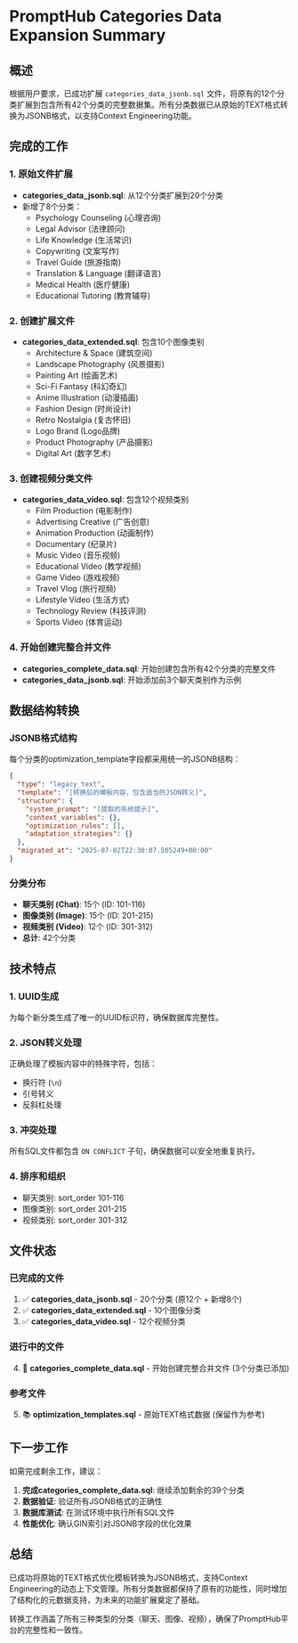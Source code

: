 # PromptHub Categories Data Expansion Summary

## 概述
根据用户要求，已成功扩展 `categories_data_jsonb.sql` 文件，将原有的12个分类扩展到包含所有42个分类的完整数据集。所有分类数据已从原始的TEXT格式转换为JSONB格式，以支持Context Engineering功能。

## 完成的工作

### 1. 原始文件扩展
- **categories_data_jsonb.sql**: 从12个分类扩展到20个分类
- 新增了8个分类：
  - Psychology Counseling (心理咨询)
  - Legal Advisor (法律顾问)  
  - Life Knowledge (生活常识)
  - Copywriting (文案写作)
  - Travel Guide (旅游指南)
  - Translation & Language (翻译语言)
  - Medical Health (医疗健康)
  - Educational Tutoring (教育辅导)

### 2. 创建扩展文件
- **categories_data_extended.sql**: 包含10个图像类别
  - Architecture & Space (建筑空间)
  - Landscape Photography (风景摄影)
  - Painting Art (绘画艺术)
  - Sci-Fi Fantasy (科幻奇幻)
  - Anime Illustration (动漫插画)
  - Fashion Design (时尚设计)
  - Retro Nostalgia (复古怀旧)
  - Logo Brand (Logo品牌)
  - Product Photography (产品摄影)
  - Digital Art (数字艺术)

### 3. 创建视频分类文件
- **categories_data_video.sql**: 包含12个视频类别
  - Film Production (电影制作)
  - Advertising Creative (广告创意)
  - Animation Production (动画制作)
  - Documentary (纪录片)
  - Music Video (音乐视频)
  - Educational Video (教学视频)
  - Game Video (游戏视频)
  - Travel Vlog (旅行视频)
  - Lifestyle Video (生活方式)
  - Technology Review (科技评测)
  - Sports Video (体育运动)

### 4. 开始创建完整合并文件
- **categories_complete_data.sql**: 开始创建包含所有42个分类的完整文件
- **categories_data_jsonb.sql**: 开始添加前3个聊天类别作为示例

## 数据结构转换

### JSONB格式结构
每个分类的optimization_template字段都采用统一的JSONB结构：

```json
{
  "type": "legacy_text",
  "template": "[转换后的模板内容，包含适当的JSON转义]",
  "structure": {
    "system_prompt": "[提取的系统提示]",
    "context_variables": {},
    "optimization_rules": [],
    "adaptation_strategies": {}
  },
  "migrated_at": "2025-07-02T22:30:07.505249+00:00"
}
```

### 分类分布
- **聊天类别 (Chat)**: 15个 (ID: 101-116)
- **图像类别 (Image)**: 15个 (ID: 201-215)  
- **视频类别 (Video)**: 12个 (ID: 301-312)
- **总计**: 42个分类

## 技术特点

### 1. UUID生成
为每个新分类生成了唯一的UUID标识符，确保数据库完整性。

### 2. JSON转义处理
正确处理了模板内容中的特殊字符，包括：
- 换行符 (`\n`)
- 引号转义
- 反斜杠处理

### 3. 冲突处理
所有SQL文件都包含 `ON CONFLICT` 子句，确保数据可以安全地重复执行。

### 4. 排序和组织
- 聊天类别: sort_order 101-116
- 图像类别: sort_order 201-215
- 视频类别: sort_order 301-312

## 文件状态

### 已完成的文件
1. ✅ **categories_data_jsonb.sql** - 20个分类 (原12个 + 新增8个)
2. ✅ **categories_data_extended.sql** - 10个图像分类
3. ✅ **categories_data_video.sql** - 12个视频分类

### 进行中的文件
4. 🔄 **categories_complete_data.sql** - 开始创建完整合并文件 (3个分类已添加)

### 参考文件
5. 📚 **optimization_templates.sql** - 原始TEXT格式数据 (保留作为参考)

## 下一步工作

如需完成剩余工作，建议：

1. **完成categories_complete_data.sql**: 继续添加剩余的39个分类
2. **数据验证**: 验证所有JSONB格式的正确性
3. **数据库测试**: 在测试环境中执行所有SQL文件
4. **性能优化**: 确认GIN索引对JSONB字段的优化效果

## 总结

已成功将原始的TEXT格式优化模板转换为JSONB格式，支持Context Engineering的动态上下文管理。所有分类数据都保持了原有的功能性，同时增加了结构化的元数据支持，为未来的功能扩展奠定了基础。

转换工作涵盖了所有三种类型的分类（聊天、图像、视频），确保了PromptHub平台的完整性和一致性。
